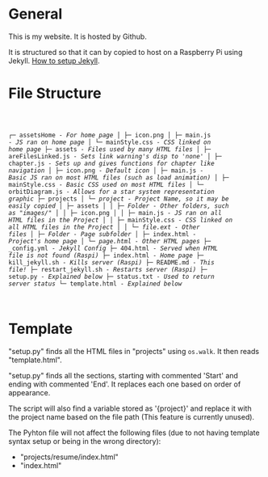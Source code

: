 # General

This is my website. It is hosted by Github.

It is structured so that it can by copied to host on a Raspberry Pi using Jekyll. [How to setup Jekyll](https://raspberrypi-guide.github.io/other/installing-jekyll-webserver).

# File Structure

<code style="white-space: pre; overflow-x: scroll;">

┌─ assetsHome *- For home page*
│  ├─ icon.png
│  ├─ main.js *- JS ran on home page*
│  └─ mainStyle.css *- CSS linked on home page*
├─ assets *- Files used by many HTML files*
│  ├─ areFilesLinked.js *- Sets link warning's disp to 'none'*
│  ├─ chapter.js *- Sets up and gives functions for chapter like navigation*
│  ├─ icon.png *- Default icon*
│  ├─ main.js *- Basic JS ran on most HTML files (such as load animation)*
│  ├─ mainStyle.css *- Basic CSS used on most HTML files*
│  └─ orbitDiagram.js *- Allows for a star system representation graphic*
├─ projects
│  └─ *project - Project Name, so it may be easily copied*
│     ├─ assets
│     │  ├─ *Folder - Other folders, such as "images/"*
│     │  ├─ icon.png
│     │  ├─ main.js *- JS ran on all HTML files in the Project*
│     │  ├─ mainStyle.css *- CSS linked on all HTML files in the Project*
│     │  └─ *file.ext - Other files*
│     ├─ *Folder - Page subfolder*
│     ├─ index.html *- Project's home page*
│     └─ *page.html - Other HTML pages*
├─ _config.yml *- Jekyll Config*
├─ 404.html *- Served when HTML file is not found (Raspi)*
├─ index.html *- Home page*
├─ kill_jekyll.sh *- Kills server (Raspi)*
├─ README.md *- This file!*
├─ restart_jekyll.sh *- Restarts server (Raspi)*
├─ setup.py *- Explained below*
├─ status.txt *- Used to return server status*
└─ template.html *- Explained below*

</code>

# Template

"setup.py" finds all the HTML files in "projects" using `os.walk`. It then reads "template.html".

"setup.py" finds all the sections, starting with commented 'Start' and ending with commented 'End'. It replaces each one based on order of appearance.

The script will also find a variable stored as '{project}' and replace it with the project name based on the file path (This feature is currently unused).

The Pyhton file will not affect the following files (due to not having template syntax setup or being in the wrong directory):
*   "projects/resume/index.html"
*   "index.html"
